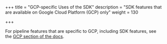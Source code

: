 +++
title = "GCP-specific Uses of the SDK"
description = "SDK features that are available on Google Cloud Platform (GCP) only"
weight = 130
                    
+++

For pipeline features that are specific to GCP, including SDK features, see the 
[GCP section of the docs](/docs/gke/pipelines/).
